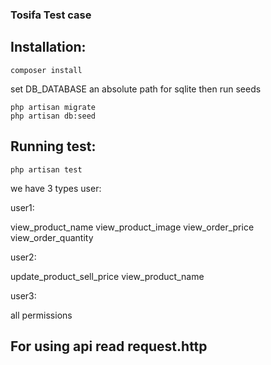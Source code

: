 ### Tosifa Test case

## Installation:

```
composer install
```

set DB_DATABASE an absolute path for sqlite then run seeds

```
php artisan migrate
php artisan db:seed
```

## Running test:

```angular2html
php artisan test
```

we have 3 types user:

user1:

view_product_name
view_product_image
view_order_price
view_order_quantity

user2:

update_product_sell_price
view_product_name

user3:

all permissions

## For using api read request.http
